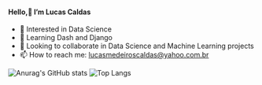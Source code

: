 #### Hello,👋 I’m Lucas Caldas
- 👀 Interested in Data Science
- 📖 Learning Dash and Django
- 💞️ Looking to collaborate in Data Science and Machine Learning projects
- 📫 How to reach me: lucasmedeiroscaldas@yahoo.com.br

![Anurag's GitHub stats](https://github-readme-stats.vercel.app/api?username=lucastere10&show_icons=true&theme=radical)
![Top Langs](https://github-readme-stats.vercel.app/api/top-langs/?username=lucastere10&layout=compact&hide=jupyter%20notebook,html,portugol)

